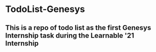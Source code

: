 # TodoList-Genesys

## This is a repo of todo list as the first Genesys Internship task during the Learnable '21 Internship
